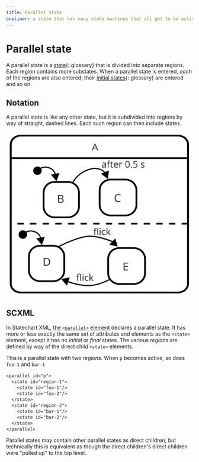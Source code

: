 ```yaml
---
title: Parallel State
oneliner: a state that has many state machines that all get to be active at the same time
---
```


# Parallel state

A parallel state is a [state](state.html){:.glossary} that is divided into separate regions.  Each region contains more substates.  When a parallel state is entered, _each_ of the regions are also entered; their [initial states](initial-state.html){:.glossary} are entered and so on.

## Notation

A parallel state is like any other state, but it is subdivided into regions by way of straight, dashed lines.  Each such region can then include states.

![An example of a parallel state](parallel.svg)

## SCXML

In Statechart XML, [the `<parallel>` element](https://www.w3.org/TR/scxml/#parallel) declares a parallel state.  It has more or less exactly the same set of attributes and elements as the `<state>` element, except it has no _initial_ or _final_ states.  The various _regions_ are defined by way of the direct child `<state>` elements.

This is a parallel state with two _regions_. When `p` becomes active, so does `foo-1` and `bar-1`

    <parallel id="p">
      <state id="region-1">
        <state id="foo-1"/>
        <state id="foo-2"/>
      </state>
      <state id="region-2">
        <state id="bar-1"/>
        <state id="bar-2"/>
      </state>
    </parallel>

Parallel states may contain other parallel states as direct children, but technically this is equivalent as though the direct children's direct children were "pulled up" to the top level.
